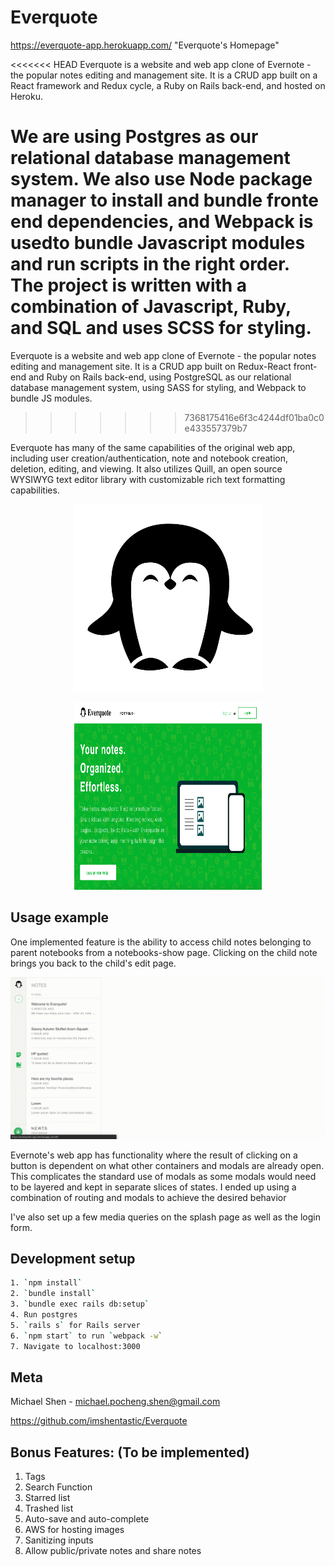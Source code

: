 # Everquote
https://everquote-app.herokuapp.com/ "Everquote's Homepage"

<<<<<<< HEAD
Everquote is a website and web app clone of Evernote - the popular notes editing and management site. It is a CRUD app built on a React framework and Redux cycle, a Ruby on Rails back-end, and hosted on Heroku. 

We are using Postgres as our relational database management system. We also use Node package manager to install and bundle fronte end dependencies, and Webpack is usedto bundle Javascript modules and run scripts in the right order. The project is written with a combination of Javascript, Ruby, and SQL and uses SCSS for styling. 
=======
Everquote is a website and web app clone of Evernote - the popular notes editing and management site. It is a CRUD app built on Redux-React front-end and Ruby on Rails back-end, using PostgreSQL as our relational database management system, using SASS for styling, and Webpack to bundle JS modules.
>>>>>>> 7368175416e6f3c4244df01ba0c0e433557379b7

Everquote has many of the same capabilities of the original web app, including user creation/authentication, note and notebook creation, deletion, editing, and viewing. It also utilizes Quill, an open source  WYSIWYG text editor library with customizable rich text formatting capabilities. 
<p align="center">
    <img width="300px" height="300px" src="https://github.com/imshentastic/Everquote/blob/master/docs/penguin-icon.png" alt="Everquote icon">
</p>

<p align="center">
    <img width="300px" height="300px" src="https://github.com/imshentastic/Everquote/blob/master/docs/splash.png" alt="Everquote splash">
</p>

## Usage example
One implemented feature is the ability to access child notes belonging to parent notebooks from a notebooks-show page. Clicking on the child note brings you back to the child's edit page.

<p align="center">
    <img src="https://github.com/imshentastic/Everquote/blob/master/docs/notebook-functionality.gif" alt="Everquote icon">
</p>

Evernote's web app has functionality where the result of clicking on a button is dependent on what other containers and modals are already open. This complicates the standard use of modals as some modals would need to be layered and kept in separate slices of states. I ended up using a combination of routing and modals to achieve the desired behavior

I've also set up a few media queries on the splash page as well as the login form. 



## Development setup
```sh
1. `npm install`
2. `bundle install`
3. `bundle exec rails db:setup`
4. Run postgres
5. `rails s` for Rails server
6. `npm start` to run `webpack -w`
7. Navigate to localhost:3000
```

## Meta
Michael Shen - michael.pocheng.shen@gmail.com

https://github.com/imshentastic/Everquote

## Bonus Features: (To be implemented)
1. Tags
2. Search Function
3. Starred list
4. Trashed list
5. Auto-save and auto-complete
6. AWS for hosting images
7. Sanitizing inputs
8. Allow public/private notes and share notes
